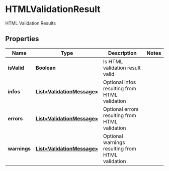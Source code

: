 

# HTMLValidationResult

HTML Validation Results

## Properties

| Name | Type | Description | Notes |
|------------ | ------------- | ------------- | -------------|
|**isValid** | **Boolean** | Is HTML validation result valid |  |
|**infos** | [**List&lt;ValidationMessage&gt;**](ValidationMessage) | Optional infos resulting from HTML validation |  |
|**errors** | [**List&lt;ValidationMessage&gt;**](ValidationMessage) | Optional errors resulting from HTML validation |  |
|**warnings** | [**List&lt;ValidationMessage&gt;**](ValidationMessage) | Optional warnings resulting from HTML validation |  |




